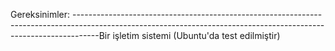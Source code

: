 Gereksinimler:
------------------------------------------------------------------------------------------------------------------------------------------------------------------Bir işletim sistemi (Ubuntu'da test edilmiştir)
